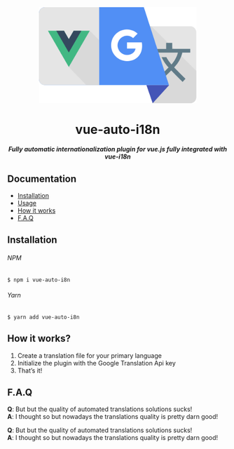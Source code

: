 <div align="center">
	<img width="360" src="https://raw.githubusercontent.com/chetzof/vue-auto-i18n/master/.github/media/logo.svg" alt="vue-auto-i18n">
	<h1>vue-auto-i18n</h1>
	<h5>Fully automatic internationalization plugin for vue.js fully integrated with vue-i18n</h5>
</div>

## Documentation

- [Installation](#installation)
- [Usage](#usage)
- [How it works](#how-it-works)
- [F.A.Q](#faq)

## Installation

###### NPM
```
$ npm i vue-auto-i8n
```

###### Yarn
```
$ yarn add vue-auto-i8n
```

## How it works?

1. Create a translation file for your primary language 
2. Initialize the plugin with the Google Translation Api key
3. That’s it!

## F.A.Q

**Q**: But but the quality of automated translations solutions sucks!  
**A**: I thought so but nowadays the translations quality is pretty darn good! 

**Q**: But but the quality of automated translations solutions sucks!  
**A**: I thought so but nowadays the translations quality is pretty darn good! 


